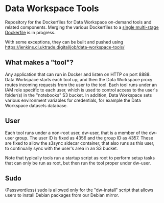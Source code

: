 # Data Workspace Tools

Repository for the Dockerfiles for Data Workspace on-demand tools and related components. Merging the various Dockerfiles to a [single multi-stage Dockerfile](./Dockerfile) is in progress.

With some exceptions, they can be built and pushed using https://jenkins.ci.uktrade.digital/job/data-workspace-tools/


## What makes a "tool"?

Any application that can run in Docker and listen on HTTP on port 8888. Data Workspace starts each tool up, and then the Data Workspace proxy routes incoming requests from the user to the tool. Each tool runs under an IAM role specific to each user, which is used to control access to the user's folder(s) in the "notebooks" S3 bucket. In addition, Data Workspace sets various environment variables for credentials, for example the Data Workspace datasets database.


## User

Each tool runs under a non-root user, dw-user, that is a member of the dw-user group. The user ID is fixed as 4356 and the group ID as 4357. These are fixed to allow the s3sync sidecar container, that also runs as this user, to continually sync with the user's area in an S3 bucket.

Note that typically tools run a startup script as root to perform setup tasks that can only be run as root, but then run the tool proper under dw-user.


## Sudo

(Passwordless) sudo is allowed only for the "dw-install" script that allows users to install Debian packages from our Debian mirror.
